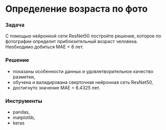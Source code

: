 # Определение возраста по фото

### Задача
C помощью нейронной сети ResNet50 постройте решение, которое по фотографии определит приблизительный возраст человека. Необходимо добиться MAE < 8 лет. 

### Решение
- показаны особенности данных и удовлетворительное качество разметки, 
- обучена и валидирована сверточная нейронная сеть ResNet50,
- достигнуто значение MAE = 6.4325 лет.

### Инструменты
 - pandas, 
 - matplotlib, 
 - keras
